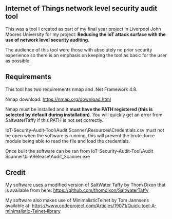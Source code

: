 

## Internet of Things network level security audit tool


This was a tool I created as part of my final year project in Liverpool John Moores University for my project: **Reducing the IoT attack surface with the use of network level security auditing**.

The audience of this tool were those with absolutely no prior security experience so there is an emphasis on keeping the tool as basic for the user as possible.

## Requirements

This tool has two requirements nmap and .Net Framework 4.8. 

Nmap download: https://nmap.org/download.html

Nmap must be installed and it **must have the PATH registered (this is selected by default during installation)**. You will quickly get an error from SaltwaterTaffy if this PATH is not set correctly.

IoT-Security-Audit-Tool\Audit Scanner\Resources\Credentials.csv must not be open when the software is running, this will prevent the brute-force module being able to read the file and load the credentials.

Once built the software can be ran from IoT-Security-Audit-Tool\Audit Scanner\bin\Release\Audit_Scanner.exe

## Credit

My software uses a modified version of SaltWater Taffy by Thom Dixon that is available from here: https://github.com/thomdixon/SaltwaterTaffy 

My software also makes use of MinimalisticTelnet by Tom Jannsens available at: https://www.codeproject.com/Articles/19071/Quick-tool-A-minimalistic-Telnet-library
